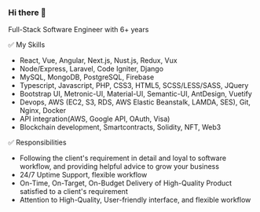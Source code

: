 ### Hi there 👋

Full-Stack Software Engineer with 6+ years

✅ My Skills
* React, Vue, Angular, Next.js, Nust.js, Redux, Vux
* Node/Express, Laravel, Code Igniter, Django
* MySQL, MongoDB, PostgreSQL, Firebase
* Typescript, Javascript, PHP, CSS3, HTML5, SCSS/LESS/SASS, JQuery
* Bootstrap UI, Metronic-UI, Material-UI, Semantic-UI, AntDesign, Vuetify
* Devops, AWS (EC2, S3, RDS, AWS Elastic Beanstalk, LAMDA, SES), Git, Nginx, Docker
* API integration(AWS, Google API, OAuth, Visa)
* Blockchain development, Smartcontracts, Solidity, NFT, Web3

✅ Responsibilities
* Following the client's requirement in detail and loyal to software workflow, and providing helpful advice to grow your business
* 24/7 Uptime Support, flexible workflow
* On-Time, On-Target, On-Budget Delivery of High-Quality Product satisfied to a client's requirement
* Attention to High-Quality, User-friendly interface, and flexible workflow

